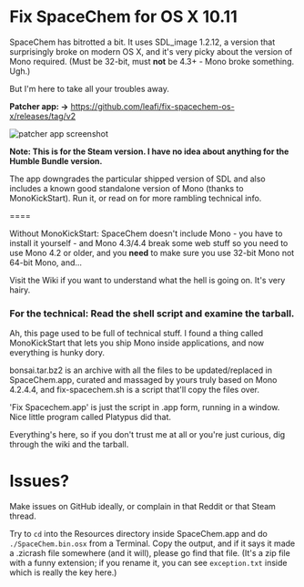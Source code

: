 # Fix SpaceChem for OS X 10.11

SpaceChem has bitrotted a bit. It uses SDL_image 1.2.12, a version that surprisingly broke on modern OS X, and it's very picky about the version of Mono required. (Must be 32-bit, must **not** be 4.3+ - Mono broke something. Ugh.)

But I'm here to take all your troubles away. 

**Patcher app: ->** https://github.com/leafi/fix-spacechem-os-x/releases/tag/v2

![patcher app screenshot](https://github.com/leafi/fix-spacechem-os-x/raw/master/Screen%20Shot%202016-06-18%20at%2022.25.13.png)

**Note: This is for the Steam version. I have no idea about anything for the Humble Bundle version.**

The app downgrades the particular shipped version of SDL and also includes a known good standalone version of Mono (thanks to MonoKickStart). Run it, or read on for more rambling technical info.

====

Without MonoKickStart: SpaceChem doesn't include Mono - you have to install it yourself - and Mono 4.3/4.4 break some web stuff so you need to use Mono 4.2 or older, and you **need** to make sure you use 32-bit Mono not 64-bit Mono, and...

Visit the Wiki if you want to understand what the hell is going on. It's very hairy.

### For the technical: Read the shell script and examine the tarball.

Ah, this page used to be full of technical stuff. I found a thing called MonoKickStart that lets you ship Mono inside applications, and now everything is hunky dory.

bonsai.tar.bz2 is an archive with all the files to be updated/replaced in SpaceChem.app, curated and massaged by yours truly based on Mono 4.2.4.4, and fix-spacechem.sh is a script that'll copy the files over. 

'Fix Spacechem.app' is just the script in .app form, running in a window. Nice little program called Platypus did that.

Everything's here, so if you don't trust me at all or you're just curious, dig through the wiki and the tarball.

# Issues?

Make issues on GitHub ideally, or complain in that Reddit or that Steam thread. 

Try to `cd` into the Resources directory inside SpaceChem.app and do `./SpaceChem.bin.osx` from a Terminal. Copy the output, and if it says it made a .zicrash file somewhere (and it will), please go find that file. (It's a zip file with a funny extension; if you rename it, you can see `exception.txt` inside which is really the key here.)

